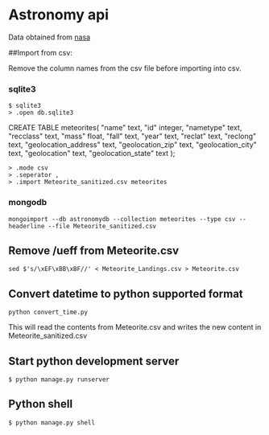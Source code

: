 # Astronomy api

Data obtained from [nasa](https://data.nasa.gov/view/ak9y-cwf9)

##Import from csv:

Remove the column names from the csv file before importing into csv.
### sqlite3
    $ sqlite3
    > .open db.sqlite3
CREATE TABLE meteorites(
  "name" text,
  "id" integer,
  "nametype" text,
  "recclass" text,
  "mass" float,
  "fall" text,
  "year" text,
  "reclat" text,
  "reclong" text,
  "geolocation_address" text,
  "geolocation_zip" text,
  "geolocation_city" text,
  "geolocation" text,
  "geolocation_state" text
);
    
    > .mode csv
    > .seperator ,
    > .import Meteorite_sanitized.csv meteorites

### mongodb
    mongoimport --db astronomydb --collection meteorites --type csv --headerline --file Meteorite_sanitized.csv

## Remove /ueff from Meteorite.csv
```sed $'s/\xEF\xBB\xBF//' < Meteorite_Landings.csv > Meteorite.csv```

## Convert datetime to python supported format
```python convert_time.py```

This will read the contents from Meteorite.csv and writes the new content in Meteorite_sanitized.csv

## Start python development server

```$ python manage.py runserver```

## Python shell

```$ python manage.py shell```
